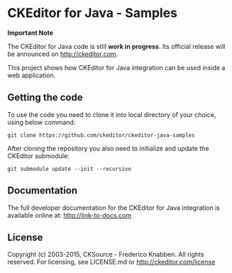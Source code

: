 CKEditor for Java - Samples
===================

**Important Note**

The CKEditor for Java code is still **work in progress**. Its official release will be announced on http://ckeditor.com.

This project shows how CKEditor for Java integration can be used inside a web application. 

## Getting the code

To use the code you need to clone it into local directory of your choice, using below command:

    git clone https://github.com/ckeditor/ckeditor-java-samples

After cloning the repository you also need to initialize and update the CKEditor submodule:

    git submodule update --init --recursive

## Documentation

The full developer documentation for the CKEditor for Java integration is available online at: http://link-to-docs.com

## License

Copyright (c) 2003-2015, CKSource - Frederico Knabben. All rights reserved.
For licensing, see LICENSE.md or http://ckeditor.com/license
